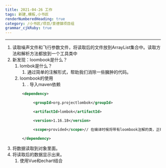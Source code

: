 ```yaml
---
title: 2021-04-26 工作
tags: 新建,模板,小书匠
renderNumberedHeading: true
category: /小书匠/项目/景德镇项目组
grammar_cjkRuby: true
---
```

***
1. 读取噪声文件和飞行参数文件，将读取后的文件放到ArrayList集合中。读取方法和解析方法都放到一个工具类中
2. 新发现：loombook是什么？
	1. lombok是什么？
		1. 通过简单的注解形式，帮助我们消除一些臃肿的代码。
	1. loombook的使用
		1. . 导入maven依赖
		```xml
		 <dependency>

			  <groupId>org.projectlombok</groupId>

			  <artifactId>lombok</artifactId>

			  <version>1.16.18</version>

			  <scope>provided</scope>// 在编译时候将带有loombook注解的类，正确的编译成class文件

		 </dependency>
		```
2. 将数据读取到对象里面。
2. 将读取后的数据显示出来。
	1. 使用Vue和echart结合